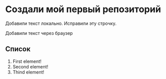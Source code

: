 # Создали мой первый репозиторий

Добавили текст локально. Исправили эту строчку.

Добавили текст через браузер

## Список

1. First element!
2. Second element!
3. Thind element!


